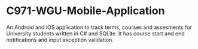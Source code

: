 # C971-WGU-Mobile-Application
An Android and iOS application to track terms, courses and assesments for University students written in C# and SQLite. It has course start and end notifications and input exception validation.
